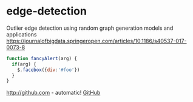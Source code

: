 # edge-detection
Outlier edge detection using random graph generation models and applications
https://journalofbigdata.springeropen.com/articles/10.1186/s40537-017-0073-8

```javascript
function fancyAlert(arg) {
  if(arg) {
    $.facebox({div:'#foo'})
  }
}
```
http://github.com - automatic!
[GitHub](http://github.com)
